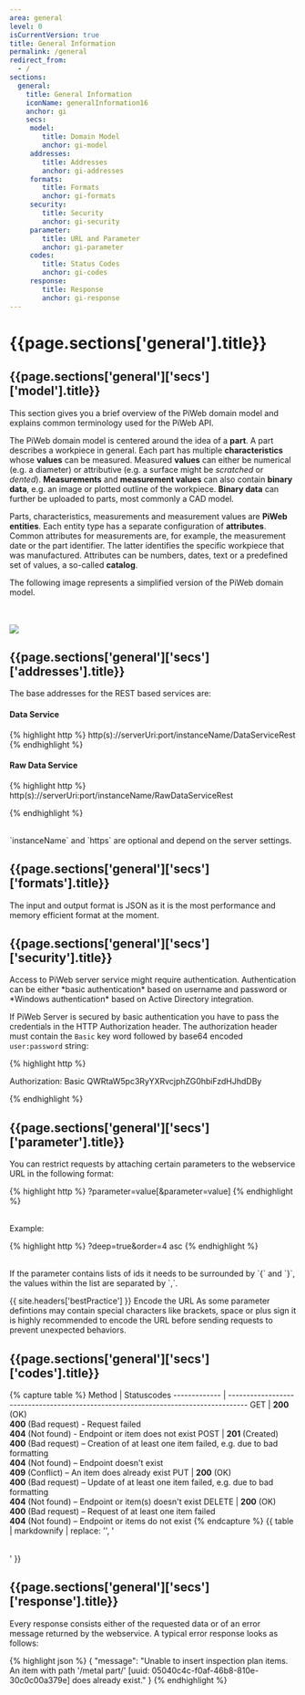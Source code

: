 ```yaml
---
area: general
level: 0
isCurrentVersion: true
title: General Information
permalink: /general
redirect_from: 
  - /
sections:
  general:
    title: General Information
    iconName: generalInformation16
    anchor: gi
    secs:
     model:
        title: Domain Model
        anchor: gi-model
     addresses:
        title: Addresses
        anchor: gi-addresses
     formats:
        title: Formats
        anchor: gi-formats
     security:
        title: Security
        anchor: gi-security
     parameter:
        title: URL and Parameter
        anchor: gi-parameter
     codes:
        title: Status Codes
        anchor: gi-codes
     response:
        title: Response
        anchor: gi-response
---
```


<h1 id="{{page.sections['general'].anchor}}">{{page.sections['general'].title}}</h1>

<h2 id="{{page.sections['general']['secs']['model'].anchor}}">{{page.sections['general']['secs']['model'].title}}</h2>

This section gives you a brief overview of the PiWeb domain model and explains common terminology used for the PiWeb API.

The PiWeb domain model is centered around the idea of a **part**. A part describes a workpiece in general.
Each part has multiple **characteristics** whose **values** can be measured.
Measured **values** can either be numerical (e.g. a diameter) or attributive (e.g. a surface might be _scratched_ or _dented_).
**Measurements** and **measurement values** can also contain **binary data**, e.g. an image or plotted outline of the workpiece. **Binary data** can further be uploaded to parts, most commonly a CAD model.

Parts, characteristics, measurements and measurement values are **PiWeb entities**. Each entity type has a separate configuration of **attributes**. Common attributes for measurements are, for example, the measurement date or the part identifier. The latter identifies the specific workpiece that was manufactured. Attributes can be numbers, dates, text or a predefined set of values, a so-called **catalog**.

The following image represents a simplified version of the PiWeb domain model.

<br>
<br>

<img src="/PiWeb-Api/images/model.png">

<h2 id="{{page.sections['general']['secs']['addresses'].anchor}}">{{page.sections['general']['secs']['addresses'].title}}</h2>

The base addresses for the REST based services are:

#### Data Service

{% highlight http %}
http(s)://serverUri:port/instanceName/DataServiceRest
{% endhighlight %}

#### Raw Data Service

{% highlight http %}
http(s)://serverUri:port/instanceName/RawDataServiceRest

{% endhighlight %}

<br/>
<span class="glyphicon glyphicon-info-sign glyphicon-text" aria-hidden="true"></span> `instanceName` and `https` are optional and depend on the server settings.

<h2 id="{{page.sections['general']['secs']['formats'].anchor}}">{{page.sections['general']['secs']['formats'].title}}</h2>

The input and output format is JSON as it is the most performance and memory efficient format at the moment.

<h2 id="{{page.sections['general']['secs']['security'].anchor}}">{{page.sections['general']['secs']['security'].title}}</h2>
Access to PiWeb server service might require authentication. Authentication can be either *basic authentication* based on username and password or *Windows authentication* based on Active Directory integration.

If PiWeb Server is secured by basic authentication you have to pass the credentials in the HTTP Authorization header. The authorization header must contain the `Basic` key word followed by base64 encoded `user:password` string:

{% highlight http %}

Authorization: Basic QWRtaW5pc3RyYXRvcjphZG0hbiFzdHJhdDBy

{% endhighlight %}

<h2 id="{{page.sections['general']['secs']['parameter'].anchor}}">{{page.sections['general']['secs']['parameter'].title}}</h2>

You can restrict requests by attaching certain parameters to the webservice URL in the following format:

{% highlight http %}
?parameter=value[&parameter=value]
{% endhighlight %}

<br/>Example:

{% highlight http %}
?deep=true&order=4 asc
{% endhighlight %}

<br/>
<span class="glyphicon glyphicon-info-sign glyphicon-text" aria-hidden="true"></span> If the parameter contains lists of ids it needs to be surrounded by `{` and `}`, the values within the list are separated by `,`.

{{ site.headers['bestPractice'] }} Encode the URL
As some parameter defintions may contain special characters like brackets, space or plus sign it is highly recommended to encode the URL before sending requests to prevent unexpected behaviors.

<h2 id="{{page.sections['general']['secs']['codes'].anchor}}">{{page.sections['general']['secs']['codes'].title}}</h2>

{% capture table %}
Method        | Statuscodes
------------- | -----------------------------------------------------------------------------------
GET           | **200** (OK)<br> **400** (Bad request) - Request failed <br> **404** (Not found) - Endpoint or item does not exist
POST           | **201** (Created)<br> **400** (Bad request) – Creation of at least one item failed, e.g. due to bad formatting <br> **404** (Not found) – Endpoint doesn't exist <br> **409** (Conflict) – An item does already exist
PUT          | **200** (OK)<br> **400** (Bad request) –  Update of at least one item failed, e.g. due to bad formatting <br> **404** (Not found) – Endpoint or item(s) doesn't exist
DELETE        | **200** (OK)<br>**400** (Bad request) – Request of at least one item failed <br> **404** (Not found) – Endpoint or items do not exist
{% endcapture %}
{{ table | markdownify | replace: '<table>', '<table class="table table-hover">' }}


<h2 id="{{page.sections['general']['secs']['response'].anchor}}">{{page.sections['general']['secs']['response'].title}}</h2>
Every response consists either of the requested data or of an error message returned by the webservice. A typical error response looks as follows:

{% highlight json %}
{
   "message": "Unable to insert inspection plan items. An item with path '/metal part/'
               [uuid: 05040c4c-f0af-46b8-810e-30c0c00a379e] does already exist."
}
{% endhighlight %}
